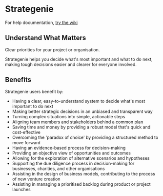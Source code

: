 # Strategenie

For help documentation, [try the wiki](https://github.com/subsector/strategenie/wiki)

## Understand What Matters
Clear priorities for your project or organisation.

Strategenie helps you decide what's most important and what to do next, making tough decisions easier and clearer for everyone involved. 

## Benefits
Strategenie users benefit by:
- Having a clear, easy-to-understand system to decide what's most important to do next
- Making better strategic decisions in an unbiased and transparent way
- Turning complex situations into simple, actionable steps
- Aligning team members and stakeholders behind a common plan
- Saving time and money by providing a robust model that's quick and cost-effective
- Overcoming the 'paradox of choice' by providing a structured method to move forward
- Having an evidence-based process for decision-making
- Providing an objective view of opportunities and outcomes
- Allowing for the exploration of alternative scenarios and hypotheses
- Supporting the due diligence process in decision-making for businesses, charities, and other organisations
- Assisting in the design of business models, contributing to the process of new venture creation
- Assisting in managing a prioritised backlog during product or project launches
